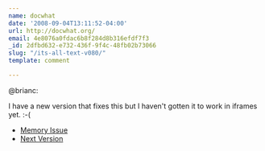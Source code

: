```yaml
---
name: docwhat
date: '2008-09-04T13:11:52-04:00'
url: http://docwhat.org/
email: 4e8076a0fdac6b8f284d8b316efdf7f3
_id: 2dfbd632-e732-436f-9f4c-48fb02b73066
slug: "/its-all-text-v080/"
template: comment

---
```


<p>@brianc:</p>
I have a new version that fixes this but I haven't gotten it to work in iframes yet. :-(

<ul>
  <li><a href="http://trac.gerf.org/itsalltext/ticket/2" rel="nofollow">Memory Issue</a></li>
  <li><a href="http://trac.gerf.org/itsalltext/milestone/NewMonitor" rel="nofollow">Next Version</a></li>
</ul>
